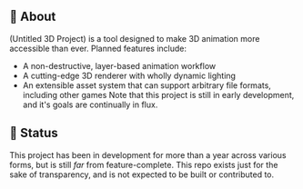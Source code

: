 ## 📖 About 

(Untitled 3D Project) is a tool designed to make 3D animation more accessible than ever. Planned features include:
- A non-destructive, layer-based animation workflow
- A cutting-edge 3D renderer with wholly dynamic lighting
- An extensible asset system that can support arbitrary file formats, including other games
Note that this project is still in early development, and it's goals are continually in flux.

## 🚀 Status

This project has been in development for more than a year across various forms, but is still *far* from feature-complete. This repo exists just for the sake of transparency, and is not expected to be built or contributed to.